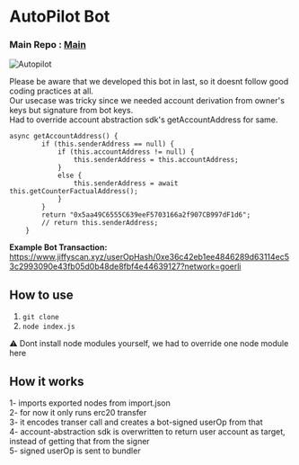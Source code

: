 # AutoPilot Bot
### Main Repo : [Main](https://github.com/abhishekvispute/autopilot) 

![Autopilot](https://user-images.githubusercontent.com/46760063/232250693-309424cc-00d5-41e2-9e54-68e09a000fab.jpg)

Please be aware that we developed this bot in last, so it doesnt follow good coding practices at all.</br>
Our usecase was tricky since we needed account derivation from owner's keys but signature from bot keys.</br>
Had to override account abstraction sdk's getAccountAddress for same.</br>
```
async getAccountAddress() {
        if (this.senderAddress == null) {
            if (this.accountAddress != null) {
                this.senderAddress = this.accountAddress;
            }
            else {
                this.senderAddress = await this.getCounterFactualAddress();
            }
        }
        return "0x5aa49C6555C639eeF5703166a2f907CB997dF1d6";
        // return this.senderAddress;
    }
```

**Example Bot Transaction:** 
https://www.jiffyscan.xyz/userOpHash/0xe36c42eb1ee4846289d63114ec53c2993090e43fb05d0b48de8fbf4e44639127?network=goerli

## How to use

1. `git clone`
2. `node index.js`
 
:warning: Dont install node modules yourself, we had to override one node module here

## How it works
1- imports exported nodes from import.json </br>
2- for now it only runs erc20 transfer </br>
3- it encodes transer call and creates a bot-signed userOp from that </br>
4- account-abstraction sdk is overwritten to return user account as target, instead of getting that from the signer  </br>
5- signed userOp is sent to bundler </br>
